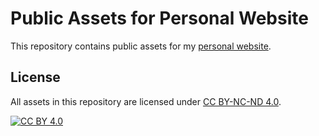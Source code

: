 # Public Assets for Personal Website

This repository contains public assets for my [personal website](https://eliasjudin.github.io).

## License

All assets in this repository are licensed under [CC BY-NC-ND 4.0](https://creativecommons.org/licenses/by-nc-nd/4.0/).

[![CC BY 4.0][cc-by-nc-nd-image]](https://creativecommons.org/licenses/by-nc-nd/4.0/)

[cc-by-nc-nd-image]: https://i.creativecommons.org/l/by-nc-nd/4.0/80x15.png
